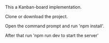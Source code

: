 This a Kanban-board implementation.

Clone or download the project.

Open the command prompt and run 'npm install'.

After that run 'npm run dev to start the server'